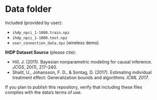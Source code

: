 # Data folder

Included (provided by user):
- `ihdp_npci_1-1000.train.npz`
- `ihdp_npci_1-1000.test.npz`
- `user_connection_data.npz` (wireless demo)

**IHDP Dataset Source** (please cite):
- Hill, J. (2011). Bayesian nonparametric modeling for causal inference. *JCGS*, 20(1), 217–240.
- Shalit, U., Johansson, F. D., & Sontag, D. (2017). Estimating individual treatment effect: Generalization bounds and algorithms. *ICML 2017*.

If you plan to publish this repository, verify that including these files complies with the data’s terms of use.
